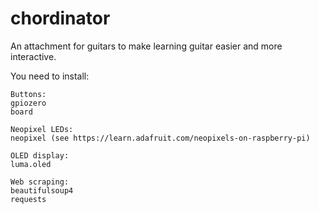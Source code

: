 # chordinator
An attachment for guitars to make learning guitar easier and more interactive.


You need to install:
```
Buttons:
gpiozero
board

Neopixel LEDs:
neopixel (see https://learn.adafruit.com/neopixels-on-raspberry-pi)

OLED display:
luma.oled

Web scraping:
beautifulsoup4
requests
```
